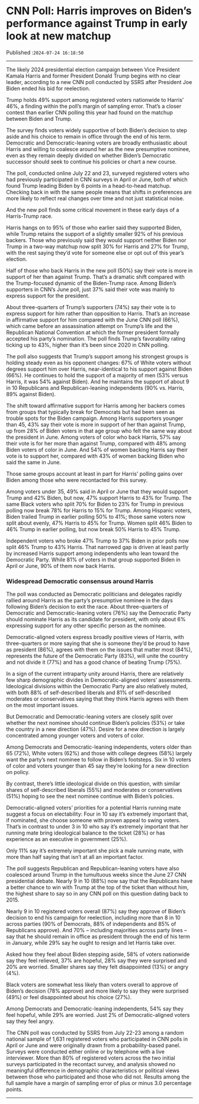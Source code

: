 # CNN Poll: Harris improves on Biden’s performance against Trump in early look at new matchup

Published :`2024-07-24 16:18:50`

---

The likely 2024 presidential election campaign between Vice President Kamala Harris and former President Donald Trump begins with no clear leader, according to a new CNN poll conducted by SSRS after President Joe Biden ended his bid for reelection.

Trump holds 49% support among registered voters nationwide to Harris’ 46%, a finding within the poll’s margin of sampling error. That’s a closer contest than earlier CNN polling this year had found on the matchup between Biden and Trump.

The survey finds voters widely supportive of both Biden’s decision to step aside and his choice to remain in office through the end of his term. Democratic and Democratic-leaning voters are broadly enthusiastic about Harris and willing to coalesce around her as the new presumptive nominee, even as they remain deeply divided on whether Biden’s Democratic successor should seek to continue his policies or chart a new course.

The poll, conducted online July 22 and 23, surveyed registered voters who had previously participated in CNN surveys in April or June, both of which found Trump leading Biden by 6 points in a head-to-head matchup. Checking back in with the same people means that shifts in preferences are more likely to reflect real changes over time and not just statistical noise.

And the new poll finds some critical movement in these early days of a Harris-Trump race.

Harris hangs on to 95% of those who earlier said they supported Biden, while Trump retains the support of a slightly smaller 92% of his previous backers. Those who previously said they would support neither Biden nor Trump in a two-way matchup now split 30% for Harris and 27% for Trump, with the rest saying they’d vote for someone else or opt out of this year’s election.

Half of those who back Harris in the new poll (50%) say their vote is more in support of her than against Trump. That’s a dramatic shift compared with the Trump-focused dynamic of the Biden-Trump race. Among Biden’s supporters in CNN’s June poll, just 37% said their vote was mainly to express support for the president.

About three-quarters of Trump’s supporters (74%) say their vote is to express support for him rather than opposition to Harris. That’s an increase in affirmative support for him compared with the June CNN poll (66%), which came before an assassination attempt on Trump’s life and the Republican National Convention at which the former president formally accepted his party’s nomination. The poll finds Trump’s favorability rating ticking up to 43%, higher than it’s been since 2020 in CNN polling.

The poll also suggests that Trump’s support among his strongest groups is holding steady even as his opponent changes: 67% of White voters without degrees support him over Harris, near-identical to his support against Biden (66%). He continues to hold the support of a majority of men (53% versus Harris, it was 54% against Biden). And he maintains the support of about 9 in 10 Republicans and Republican-leaning independents (90% vs. Harris, 89% against Biden).

The shift toward affirmative support for Harris among her backers comes from groups that typically break for Democrats but had been seen as trouble spots for the Biden campaign. Among Harris supporters younger than 45, 43% say their vote is more in support of her than against Trump, up from 28% of Biden voters in that age group who felt the same way about the president in June. Among voters of color who back Harris, 57% say their vote is for her more than against Trump, compared with 48% among Biden voters of color in June. And 54% of women backing Harris say their vote is to support her, compared with 43% of women backing Biden who said the same in June.

Those same groups account at least in part for Harris’ polling gains over Biden among those who were recontacted for this survey.

Among voters under 35, 49% said in April or June that they would support Trump and 42% Biden, but now, 47% support Harris to 43% for Trump. The same Black voters who split 70% for Biden to 23% for Trump in previous polling now break 78% for Harris to 15% for Trump. Among Hispanic voters, Biden trailed Trump in earlier polling 50% to 41%; those same voters now split about evenly, 47% Harris to 45% for Trump. Women split 46% Biden to 46% Trump in earlier polling, but now break 50% Harris to 45% Trump.

Independent voters who broke 47% Trump to 37% Biden in prior polls now split 46% Trump to 43% Harris. That narrowed gap is driven at least partly by increased Harris support among independents who lean toward the Democratic Party. While 81% of voters in that group supported Biden in April or June, 90% of them now back Harris.

### Widespread Democratic consensus around Harris

The poll was conducted as Democratic politicians and delegates rapidly rallied around Harris as the party’s presumptive nominee in the days following Biden’s decision to exit the race. About three-quarters of Democratic and Democratic-leaning voters (76%) say the Democratic Party should nominate Harris as its candidate for president, with only about 6% expressing support for any other specific person as the nominee.

Democratic-aligned voters express broadly positive views of Harris, with three-quarters or more saying that she is someone they’d be proud to have as president (86%), agrees with them on the issues that matter most (84%), represents the future of the Democratic Party (83%), will unite the country and not divide it (77%) and has a good chance of beating Trump (75%).

In a sign of the current intraparty unity around Harris, there are relatively few sharp demographic divides in Democratic-aligned voters’ assessments. Ideological divisions within the Democratic Party are also relatively muted, with both 88% of self-described liberals and 81% of self-described moderates or conservatives saying that they think Harris agrees with them on the most important issues.

But Democratic and Democratic-leaning voters are closely split over whether the next nominee should continue Biden’s policies (53%) or take the country in a new direction (47%). Desire for a new direction is largely concentrated among younger voters and voters of color.

Among Democrats and Democratic-leaning independents, voters older than 65 (72%), White voters (62%) and those with college degrees (58%) largely want the party’s next nominee to follow in Biden’s footsteps. Six in 10 voters of color and voters younger than 45 say they’re looking for a new direction on policy.

By contrast, there’s little ideological divide on this question, with similar shares of self-described liberals (55%) and moderates or conservatives (51%) hoping to see the next nominee continue with Biden’s policies.

Democratic-aligned voters’ priorities for a potential Harris running mate suggest a focus on electability: Four in 10 say it’s extremely important that, if nominated, she choose someone with proven appeal to swing voters. That’s in contrast to under 3 in 10 who say it’s extremely important that her running mate bring ideological balance to the ticket (28%) or has experience as an executive in government (25%).

Only 11% say it’s extremely important she pick a male running mate, with more than half saying that isn’t at all an important factor.

The poll suggests Republican and Republican-leaning voters have also coalesced around Trump in the tumultuous weeks since the June 27 CNN presidential debate. Nearly 9 in 10 (88%) now say that the Republicans have a better chance to win with Trump at the top of the ticket than without him, the highest share to say so in any CNN poll on this question dating back to 2015.

Nearly 9 in 10 registered voters overall (87%) say they approve of Biden’s decision to end his campaign for reelection, including more than 8 in 10 across parties (90% of Democrats, 88% of independents and 85% of Republicans approve). And 70% – including majorities across party lines – say that he should remain in office as president through the end of his term in January, while 29% say he ought to resign and let Harris take over.

Asked how they feel about Biden stepping aside, 58% of voters nationwide say they feel relieved, 37% are hopeful, 28% say they were surprised and 20% are worried. Smaller shares say they felt disappointed (13%) or angry (4%).

Black voters are somewhat less likely than voters overall to approve of Biden’s decision (78% approve) and more likely to say they were surprised (49%) or feel disappointed about his choice (27%).

Among Democrats and Democratic-leaning independents, 54% say they feel hopeful, while 29% are worried. Just 2% of Democratic-aligned voters say they feel angry.

The CNN poll was conducted by SSRS from July 22-23 among a random national sample of 1,631 registered voters who participated in CNN polls in April or June and were originally drawn from a probability-based panel. Surveys were conducted either online or by telephone with a live interviewer. More than 80% of registered voters across the two initial surveys participated in the recontact survey, and analysis showed no meaningful difference in demographic characteristics or political views between those who participated and those who did not. Results among the full sample have a margin of sampling error of plus or minus 3.0 percentage points.

---

